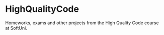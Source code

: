 # HighQualityCode
Homeworks, exams and other projects from the High Quality Code course at SoftUni.
